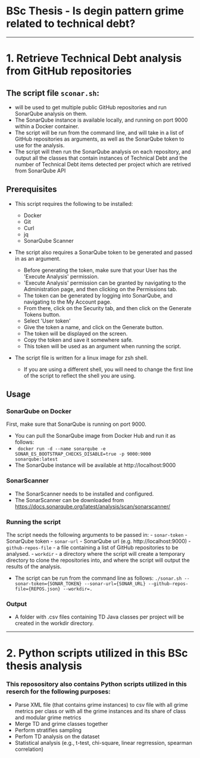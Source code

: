 # BSc Thesis - Is degin pattern grime related to technical debt?
***

# 1. Retrieve Technical Debt analysis from GitHub repositories

## The script file ``sconar.sh``: 
- will be used to get multiple public GitHub repositories and run SonarQube analysis on them.
- The SonarQube instance is available locally, and running on port 9000 within a Docker container.
- The script will be run from the command line, and will take in a list of GitHub repositories as arguments, as well
 as the SonarQube token to use for the analysis.
- The script will then run the SonarQube analysis on each repository, and output all the classes that contain instances of Technical Debt and the number of Technical Debt items detected per project which are retrived from SonarQube API

## Prerequisites
- This script requires the following to be installed:
    - Docker
    - Git
    - Curl
    - jq
    - SonarQube Scanner

- The script also requires a SonarQube token to be generated and passed in as an argument. 
    - Before generating the token, make sure that your User has the 'Execute Analysis' permission.
    - 'Execute Analysis' permission can be granted by navigating to the Administration page, and then clicking on the Permissions tab.
    - The token can be generated by logging into SonarQube, and navigating to the My Account page. 
    - From there, click on the Security tab, and then click on the Generate Tokens button. 
    - Select 'User token'
    - Give the token a name, and click on the Generate button. 
    - The token will be displayed on the screen. 
    - Copy the token and save it somewhere safe. 
    - This token will be used as an argument when running the script.


- The script file is written for a linux image for zsh shell. 
    - If you are using a different shell, you will need to change the first line of the script to reflect the shell you are using.


## Usage
### SonarQube on Docker
First, make sure that SonarQube is running on port 9000. 
- You can pull the SonarQube image from Docker Hub and run it as follows:
- `` docker run -d --name sonarqube -e SONAR_ES_BOOTSTRAP_CHECKS_DISABLE=true -p 9000:9000 sonarqube:latest``
- The SonarQube instance will be available at http://localhost:9000


### SonarScanner
- The SonarScanner needs to be installed and configured.
- The SonarScanner can be downloaded from https://docs.sonarqube.org/latest/analysis/scan/sonarscanner/


### Running the script
The script needs the following arguments to be passed in:
    - ``sonar-token`` - SonarQube token
    - ``sonar-url`` - SonarQube url (e.g. http://localhost:9000)
    - ``github-repos-file`` - a file containing a list of GitHub repositories to be analysed. 
    - ``workdir`` - a directory where the script will create a temporary directory to clone the repositories into, and where the script will output the results of the analysis.

- The script can be run from the command line as follows: ``./sonar.sh --sonar-token={SONAR_TOKEN} --sonar-url={SONAR_URL} --github-repos-file={REPOS.json} --workdir=. 
  ``

### Output
- A folder with .csv files containing TD Java classes per project will be created in the workdir directory.

***

# 2. Python scripts utilized in this BSc thesis analysis

### This reposository also contains Python scripts utilized in this reserch for the following purposes:
- Parse XML file (that contains grime instances) to csv file with all grime metrics per class or with all the grime instances and its share of class and modular grime metrics
- Merge TD and grime classes together
- Perform stratifies sampling 
- Perfom TD analysis on the dataset
- Statistical analysis (e.g., t-test, chi-square, linear regrression, spearman correlation)
